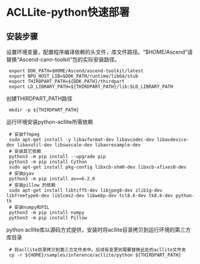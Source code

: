 # ACLLite-python快速部署

## 安装步骤

设置环境变量，配置程序编译依赖的头文件，库文件路径。“$HOME/Ascend”请替换“Ascend-cann-toolkit”包的实际安装路径。

   ```
    export DDK_PATH=$HOME/Ascend/ascend-toolkit/latest
    export NPU_HOST_LIB=$DDK_PATH/runtime/lib64/stub
    export THIRDPART_PATH=${DDK_PATH}/thirdpart
    export LD_LIBRARY_PATH=${THIRDPART_PATH}/lib:$LD_LIBRARY_PATH
   ```

  创建THIRDPART_PATH路径
   ```
    mkdir -p ${THIRDPART_PATH}
   ```
运行环境安装python-acllite所需依赖

   ```
    # 安装ffmpeg
    sudo apt-get install -y libavformat-dev libavcodec-dev libavdevice-dev libavutil-dev libswscale-dev libavresample-dev
    # 安装其它依赖
    python3 -m pip install --upgrade pip
    python3 -m pip install Cython
    sudo apt-get install pkg-config libxcb-shm0-dev libxcb-xfixes0-dev
    # 安装pyav
    python3 -m pip install av==6.2.0
    # 安装pillow 的依赖
    sudo apt-get install libtiff5-dev libjpeg8-dev zlib1g-dev libfreetype6-dev liblcms2-dev libwebp-dev tcl8.6-dev tk8.6-dev python-tk
    # 安装numpy和PIL
    python3 -m pip install numpy
    python3 -m pip install Pillow
   ```
   
  python acllite库以源码方式提供，安装时将acllite目录拷贝到运行环境的第三方库目录

   ```
    # 将acllite目录拷贝到第三方文件夹中。后续有变更则需要替换此处的acllite文件夹
    cp -r ${HOME}/samples/inference/acllite/python ${THIRDPART_PATH}
   ```
